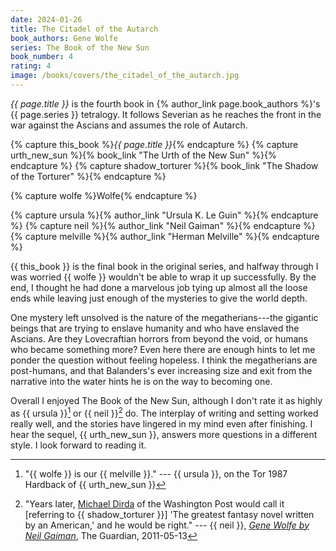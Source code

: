 ```yaml
---
date: 2024-01-26
title: The Citadel of the Autarch
book_authors: Gene Wolfe
series: The Book of the New Sun
book_number: 4
rating: 4
image: /books/covers/the_citadel_of_the_autarch.jpg
---
```


<cite class="book-title">{{ page.title }}</cite> is the fourth book in {% author_link page.book_authors %}'s <span
class="book-series">{{ page.series }}</span> tetralogy. It follows Severian as
he reaches the front in the war against the Ascians and assumes the role of
Autarch.

{% capture this_book %}<cite class="book-title">{{ page.title }}</cite>{% endcapture %}
{% capture urth_new_sun %}{% book_link "The Urth of the New Sun" %}{% endcapture %}
{% capture shadow_torturer %}{% book_link "The Shadow of the Torturer" %}{% endcapture %}

{% capture wolfe %}<span class="author-name">Wolfe</span>{% endcapture %}

{% capture ursula %}{% author_link "Ursula K. Le Guin" %}{% endcapture %}
{% capture neil %}{% author_link "Neil Gaiman" %}{% endcapture %}
{% capture melville %}{% author_link "Herman Melville" %}{% endcapture %}

{{ this_book }} is the final book in the original series, and halfway through
I was worried {{ wolfe }} wouldn't be able to wrap it up successfully. By the
end, I thought he had done a marvelous job tying up almost all the loose ends
while leaving just enough of the mysteries to give the world depth.

One mystery left unsolved is the nature of the megatherians---the gigantic
beings that are trying to enslave humanity and who have enslaved the Ascians.
Are they Lovecraftian horrors from beyond the void, or humans who became
something more? Even here there are enough hints to let me ponder the question
without feeling hopeless. I think the megatherians are post-humans, and that
Balanders's ever increasing size and exit from the narrative into the water
hints he is on the way to becoming one.

Overall I enjoyed The Book of the New Sun, although I don't rate it as highly
as {{ ursula }}[^melville] or {{ neil }}[^best] do. The interplay of writing
and setting worked really well, and the stories have lingered in my mind even
after finishing. I hear the sequel, {{ urth_new_sun }}, answers more questions
in a different style. I look forward to reading it.

[^melville]:
    "{{ wolfe }} is our {{ melville }}." --- {{ ursula }}, on the Tor 1987
    Hardback of {{ urth_new_sun }}

[^best]:
    "Years later, [Michael Dirda][dirda] of the Washington Post would call it
    [referring to {{ shadow_torturer }}] 'The greatest fantasy novel written
    by an American,' and he would be right." --- {{ neil }}, [_Gene Wolfe by
    Neil Gaiman_][guardian], The Guardian, <time
    datetime="2011-05-13">2011-05-13</time>

[dirda]: https://en.wikipedia.org/wiki/Michael_Dirda
[guardian]: https://www.theguardian.com/books/2011/may/13/gene-wolfe-hero-neil-gaiman-sf
